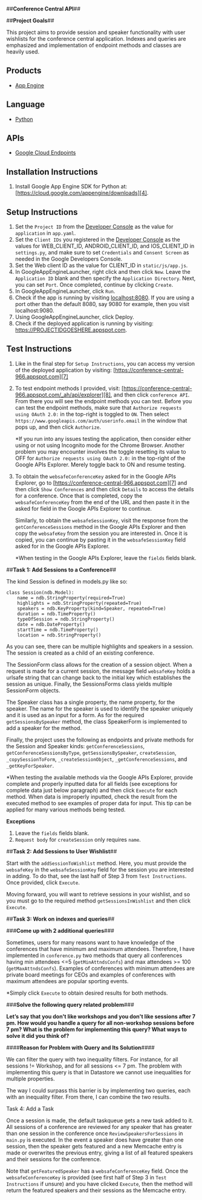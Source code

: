 ##**Conference Central API**##

##**Project Goals**##

This project aims to provide session and speaker functionality with user
wishlists for the conference central application. Indexes and queries are
emphasized and implementation of endpoint methods and classes are heavily used.

## Products
- [App Engine][1]

## Language
- [Python][2]

## APIs
- [Google Cloud Endpoints][3]

## Installation Instructions

1. Install Google App Engine SDK for Python at:
[https://cloud.google.com/appengine/downloads][4].

## Setup Instructions

1. Set the `Project ID` from the [Developer Console][5] as the value for
   `application` in `app.yaml`.
2. Set the `Client IDs` you registered in the [Developer Console][5] as the
   values for WEB_CLIENT_ID, ANDROID_CLIENT_ID, and IOS_CLIENT_ID in
   `settings.py`, and make sure to set `Credentials` and `Consent Screen` as
   needed in the Google Developers Console.
3. Set the Web client ID as the value for CLIENT_ID in `static/js/app.js`.
5. In GoogleAppEngineLauncher, right click and then click `New`. Leave the
   `Application ID` blank and then specify the `Application Directory`. Next, you
   can set `Port`. Once completed, continue by clicking `Create`.
6. In GoogleAppEngineLauncher, click `Run`.
6. Check if the app is running by visiting [localhost:8080][6]. If you are
   using a port other than the default 8080, say 9080 for example, then you
   visit localhost:9080.
7. Using GoogleAppEngineLauncher, click Deploy.
8. Check if the deployed application is running by visiting:
   https://PROJECTIDGOESHERE.appspot.com.

## Test Instructions

1. Like in the final step for `Setup Instructions`, you can access my version
   of the deployed application by visiting:
   [https://conference-central-966.appspot.com][7]
2. To test endpoint methods I provided, visit:
   [https://conference-central-966.appspot.com/_ah/api/explorer][8], and then
   click `conference API`. From there you will see the endpoint methods you can
   test. Before you can test the endpoint methods, make sure that
   `Authorize requests using OAuth 2.0:` in the top-right is toggled to `ON`.
   Then select `https://www.googleapis.com/auth/userinfo.email` in the window
   that pops up, and then click `Authorize`.

   *If you run into any issues testing the application, then consider either
   using or not using Incognito mode for the Chrome Browser. Another problem
   you may encounter involves the toggle resetting its value to OFF for
   `Authorize requests using OAuth 2.0:` in the top-right of the Google APIs
   Explorer. Merely toggle back to ON and resume testing.

3. To obtain the `websafeConferenceKey` asked for in the Google APIs Explorer,
   go to [https://conference-central-966.appspot.com][7] and then click
   `Show Conferences` and then click `Details` to access the details for a
   conference. Once that is completed, copy the `websafeConferenceKey` from the
   end of the URL and then paste it in the asked for field in the Google APIs
   Explorer to continue.

   Similarly, to obtain the `websafeSessionKey`, visit the response from the
   `getConferenceSessions` method in the Google APIs Explorer and then copy the
   `websafeKey` from the session you are interested in. Once it is copied, you
   can continue by pasting it in the `websafeSessionKey` field asked for in the
   Google APIs Explorer.

   *When testing in the Google APIs Explorer, leave the `fields` fields blank.

##**Task 1: Add Sessions to a Conference**##

The kind Session is defined in models.py like so:

```
class Session(ndb.Model):
    name = ndb.StringProperty(required=True)
    highlights = ndb.StringProperty(repeated=True)
    speakers = ndb.KeyProperty(kind=Speaker, repeated=True)
    duration = ndb.TimeProperty()
    typeOfSession = ndb.StringProperty()
    date = ndb.DateProperty()
    startTime = ndb.TimeProperty()
    location = ndb.StringProperty()
```

As you can see, there can be multiple highlights and speakers in a session.
The session is created as a child of an existing conference.

The SessionForm class allows for the creation of a session object. When a
request is made for a current session, the message field `websafeKey` holds a
urlsafe string that can change back to the initial key which establishes the
session as unique. Finally, the SessionsForms class yields multiple SessionForm
objects.

The Speaker class has a single property, the name property, for the speaker.
The name for the speaker is used to identify the speaker uniquely and it is
used as an input for a form. As for the required `getSessionsBySpeaker` method,
the class SpeakerForm is implemented to add a speaker for the method.

Finally, the project uses the following as endpoints and private methods for
the Session and Speaker kinds: `getConferenceSessions`,
`getConferenceSessionsByType`, `getSessionsBySpeaker`, `createSession`,
`_copySessionToForm`, `_createSessionObject`, `_getConferenceSessions`,
and `_getKeyForSpeaker`.

*When testing the available methods via the Google APIs Explorer, provide
complete and properly inputted data for all fields (see exceptions for complete
data just below paragraph) and then click `Execute` for each method. When data
is improperly inputted, check the result from the executed method to see
examples of proper data for input. This tip can be applied for many various
methods being tested.

**Exceptions**

1. Leave the `fields` fields blank.
2. `Request body` for `createSession` only requires `name`.

##**Task 2: Add Sessions to User Wishlist**##

Start with the `addSessionToWishlist` method. Here, you must provide the
`websafeKey` in the `websafeSessionKey` field for the session you are
interested in adding. To do that, see the last half of Step 3 from
`Test Instructions`. Once provided, click `Execute`.

Moving forward, you will want to retrieve sessions in your wishlist, and so you
must go to the required method `getSessionsInWishlist` and then click
`Execute`.

##**Task 3: Work on indexes and queries**##

###**Come up with 2 additional queries**###

Sometimes, users for many reasons want to have knowledge of the conferences
that have minimum and maximum attendees. Therefore, I have implemented in
`conference.py` two methods that query all conferences having min attendees <=5
(`getMinAttndsConfs`) and max attendees >= 100 (`getMaxAttndsConfs`). Examples
of conferences with minimum attendees are private board meetings for CEOs and
examples of conferences with maximum attendees are popular sporting events.

*Simply click `Execute` to obtain desired results for both methods.

###**Solve the following query related problem**###

**Let’s say that you don't like workshops and you don't like sessions after
7 pm. How would you handle a query for all non-workshop sessions before 7 pm?
What is the problem for implementing this query? What ways to solve it did you
think of?**

####**Reason for Problem with Query and Its Solution**####

We can filter the query with two inequality filters. For instance, for
all sessions != Workshop, and for all sessions <= 7 pm. The problem with
implementing this query is that in Datastore we cannot use inequalities for
multiple properties.

The way I could surpass this barrier is by implementing two queries, each with
an inequality filter. From there, I can combine the two results.

Task 4: Add a Task

Once a session is made, the default taskqueue gets a new task added to it. All
sessions of a conference are reviewed for any speaker that has greater than one
session in the conference once `ReviewSpeakersForSessions` in `main.py` is
executed. In the event a speaker does have greater than one session, then the
speaker gets featured and a new Memcache entry is made or overwrites the
previous entry, giving a list of all featured speakers and their sessions for
the conference.

Note that `getFeaturedSpeaker` has a `websafeConferenceKey` field. Once the
`websafeConferenceKey` is provided (see first half of Step 3 in
`Test Instructions` if unsure) and you have clicked `Execute`, then the method
will return the featured speakers and their sessions as the Memcache entry.

[1]: https://developers.google.com/appengine
[2]: http://python.org
[3]: https://developers.google.com/appengine/docs/python/endpoints/
[4]: https://cloud.google.com/appengine/downloads
[5]: https://console.developers.google.com/
[6]: https://localhost:8080/
[7]: [https://conference-central-966.appspot.com]
[8]: https://conference-central-966.appspot.com/_ah/api/explorer
